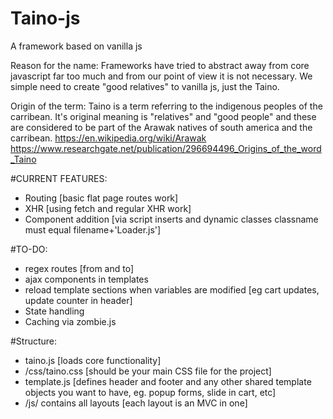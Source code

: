 # Taino-js
A framework based on vanilla js

Reason for the name:
Frameworks have tried to abstract away from core javascript far too much and from our point of view it is not necessary. 
We simple need to create "good relatives" to vanilla js, just the Taino.

Origin of the term:
Taino is a term referring to the indigenous peoples of the carribean. It's original meaning is "relatives" and "good people" and these are considered to be part of the Arawak natives of south america and the carribean. 
https://en.wikipedia.org/wiki/Arawak
https://www.researchgate.net/publication/296694496_Origins_of_the_word_Taino


#CURRENT FEATURES:
- Routing [basic flat page routes work]
- XHR [using fetch and regular XHR work]
- Component addition [via script inserts and dynamic classes classname must equal filename+'Loader.js']

#TO-DO:
- regex routes [from and to]
- ajax components in templates
- reload template sections when variables are modified [eg cart updates, update counter in header]
- State handling
- Caching via zombie.js

#Structure:
- taino.js [loads core functionality]
- /css/taino.css [should be your main CSS file for the project]
- template.js [defines header and footer and any other shared template objects you want to have, eg. popup forms, slide in cart, etc]
- /js/ contains all layouts [each layout is an MVC in one]
